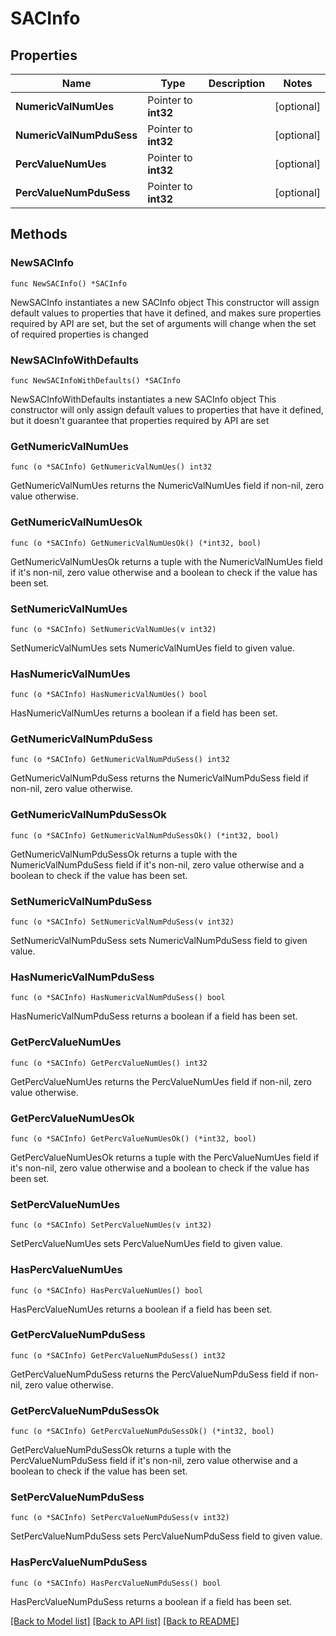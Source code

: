 # SACInfo

## Properties

Name | Type | Description | Notes
------------ | ------------- | ------------- | -------------
**NumericValNumUes** | Pointer to **int32** |  | [optional] 
**NumericValNumPduSess** | Pointer to **int32** |  | [optional] 
**PercValueNumUes** | Pointer to **int32** |  | [optional] 
**PercValueNumPduSess** | Pointer to **int32** |  | [optional] 

## Methods

### NewSACInfo

`func NewSACInfo() *SACInfo`

NewSACInfo instantiates a new SACInfo object
This constructor will assign default values to properties that have it defined,
and makes sure properties required by API are set, but the set of arguments
will change when the set of required properties is changed

### NewSACInfoWithDefaults

`func NewSACInfoWithDefaults() *SACInfo`

NewSACInfoWithDefaults instantiates a new SACInfo object
This constructor will only assign default values to properties that have it defined,
but it doesn't guarantee that properties required by API are set

### GetNumericValNumUes

`func (o *SACInfo) GetNumericValNumUes() int32`

GetNumericValNumUes returns the NumericValNumUes field if non-nil, zero value otherwise.

### GetNumericValNumUesOk

`func (o *SACInfo) GetNumericValNumUesOk() (*int32, bool)`

GetNumericValNumUesOk returns a tuple with the NumericValNumUes field if it's non-nil, zero value otherwise
and a boolean to check if the value has been set.

### SetNumericValNumUes

`func (o *SACInfo) SetNumericValNumUes(v int32)`

SetNumericValNumUes sets NumericValNumUes field to given value.

### HasNumericValNumUes

`func (o *SACInfo) HasNumericValNumUes() bool`

HasNumericValNumUes returns a boolean if a field has been set.

### GetNumericValNumPduSess

`func (o *SACInfo) GetNumericValNumPduSess() int32`

GetNumericValNumPduSess returns the NumericValNumPduSess field if non-nil, zero value otherwise.

### GetNumericValNumPduSessOk

`func (o *SACInfo) GetNumericValNumPduSessOk() (*int32, bool)`

GetNumericValNumPduSessOk returns a tuple with the NumericValNumPduSess field if it's non-nil, zero value otherwise
and a boolean to check if the value has been set.

### SetNumericValNumPduSess

`func (o *SACInfo) SetNumericValNumPduSess(v int32)`

SetNumericValNumPduSess sets NumericValNumPduSess field to given value.

### HasNumericValNumPduSess

`func (o *SACInfo) HasNumericValNumPduSess() bool`

HasNumericValNumPduSess returns a boolean if a field has been set.

### GetPercValueNumUes

`func (o *SACInfo) GetPercValueNumUes() int32`

GetPercValueNumUes returns the PercValueNumUes field if non-nil, zero value otherwise.

### GetPercValueNumUesOk

`func (o *SACInfo) GetPercValueNumUesOk() (*int32, bool)`

GetPercValueNumUesOk returns a tuple with the PercValueNumUes field if it's non-nil, zero value otherwise
and a boolean to check if the value has been set.

### SetPercValueNumUes

`func (o *SACInfo) SetPercValueNumUes(v int32)`

SetPercValueNumUes sets PercValueNumUes field to given value.

### HasPercValueNumUes

`func (o *SACInfo) HasPercValueNumUes() bool`

HasPercValueNumUes returns a boolean if a field has been set.

### GetPercValueNumPduSess

`func (o *SACInfo) GetPercValueNumPduSess() int32`

GetPercValueNumPduSess returns the PercValueNumPduSess field if non-nil, zero value otherwise.

### GetPercValueNumPduSessOk

`func (o *SACInfo) GetPercValueNumPduSessOk() (*int32, bool)`

GetPercValueNumPduSessOk returns a tuple with the PercValueNumPduSess field if it's non-nil, zero value otherwise
and a boolean to check if the value has been set.

### SetPercValueNumPduSess

`func (o *SACInfo) SetPercValueNumPduSess(v int32)`

SetPercValueNumPduSess sets PercValueNumPduSess field to given value.

### HasPercValueNumPduSess

`func (o *SACInfo) HasPercValueNumPduSess() bool`

HasPercValueNumPduSess returns a boolean if a field has been set.


[[Back to Model list]](../README.md#documentation-for-models) [[Back to API list]](../README.md#documentation-for-api-endpoints) [[Back to README]](../README.md)


